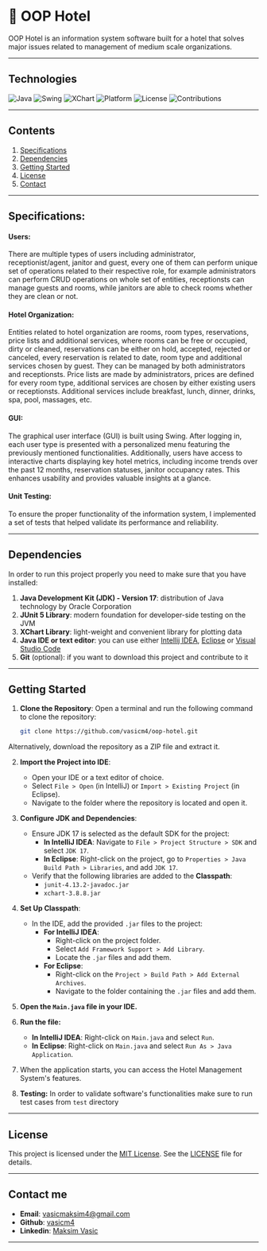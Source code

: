 # 🏨 OOP Hotel

OOP Hotel is an information system software built for a hotel that solves major issues related to management of medium scale organizations. 

***
## Technologies
![Java](https://img.shields.io/badge/Java-17-orange?style=flat-square&logo=java)
![Swing](https://img.shields.io/badge/Library-Swing-blue?style=flat-square)
![XChart](https://img.shields.io/badge/Library-xchart-blue)
![Platform](https://img.shields.io/badge/Platform-Windows_|_Linux_|_MacOS-lightgrey?style=flat-square)
![License](https://img.shields.io/badge/License-MIT-blue?style=flat-square)
![Contributions](https://img.shields.io/badge/Contributions-Welcome-brightgreen?style=flat-square)


***
## Contents
1. [Specifications](#specifications)
2. [Dependencies](#dependencies)
3. [Getting Started](#start)
4. [License](#license)
5. [Contact](#contact)
***
<a name="specifications"><a/>
## Specifications:

#### Users: 
There are multiple types of users including administrator, receptionist/agent, janitor and guest, every one of them can perform unique set of operations related to their respective role, for example administrators can perform CRUD operations on whole set of entities, receptionsts can manage guests and rooms, while janitors are able to check rooms whether they are clean or not.

#### Hotel Organization: 
Entities related to hotel organization are rooms, room types, reservations, price lists and additional services, where rooms can be free or occupied, dirty or cleaned, reservations can be either on hold, accepted, rejected or canceled, every reservation is related to date, room type and additional services chosen by guest. They can be managed by both administrators and receptionsts. Price lists are made by administrators, prices are defined for every room type, additional services are chosen by either existing users or receptionsts. Additional services include breakfast, lunch, dinner, drinks, spa, pool, massages, etc. 

#### GUI:
The graphical user interface (GUI) is built using Swing. After logging in, each user type is presented with a personalized menu featuring the previously mentioned functionalities. Additionally, users have access to interactive charts displaying key hotel metrics, including income trends over the past 12 months, reservation statuses, janitor occupancy rates. This enhances usability and provides valuable insights at a glance.

#### Unit Testing: 
To ensure the proper functionality of the information system, I implemented a set of tests that helped validate its performance and reliability.

***
<a name="dependencies"><a/>
## Dependencies
In order to run this project properly you need to make sure that you have installed:
1. **Java Development Kit (JDK) - Version 17**: distribution of Java technology by Oracle Corporation
2. **JUnit 5 Library**: modern foundation for developer-side testing on the JVM
3. **XChart Library**:  light-weight and convenient library for plotting data
4. **Java IDE or text editor**: you can use either [Intellij IDEA](https://www.jetbrains.com/idea/), [Eclipse](https://www.eclipse.org/downloads/) or [Visual Studio Code](https://code.visualstudio.com/)
5. **Git** (optional): if you want to download this project and contribute to it

***
<a name="start"><a/>
## Getting Started

1. **Clone the Repository**:
   Open a terminal and run the following command to clone the repository:

   ```bash
   git clone https://github.com/vasicm4/oop-hotel.git
   
Alternatively, download the repository as a ZIP file and extract it.

2. **Import the Project into IDE**:
   - Open your IDE or a text editor of choice.
   - Select `File > Open` (in IntelliJ) or `Import > Existing Project` (in Eclipse).
   - Navigate to the folder where the repository is located and open it.

3. **Configure JDK and Dependencies**:
   - Ensure JDK 17 is selected as the default SDK for the project:
     - **In IntelliJ IDEA**: Navigate to `File > Project Structure > SDK` and select `JDK 17`.
     - **In Eclipse**: Right-click on the project, go to `Properties > Java Build Path > Libraries`, and add `JDK 17`.
   - Verify that the following libraries are added to the **Classpath**:
     - `junit-4.13.2-javadoc.jar`
     - `xchart-3.8.8.jar`

4. **Set Up Classpath**:
   - In the IDE, add the provided `.jar` files to the project:
     - **For IntelliJ IDEA**:
       - Right-click on the project folder.
       - Select `Add Framework Support > Add Library`.
       - Locate the `.jar` files and add them.
     - **For Eclipse**:
       - Right-click on the `Project > Build Path > Add External Archives`.
       - Navigate to the folder containing the `.jar` files and add them.

5. **Open the `Main.java` file in your IDE.**
6. **Run the file:**
   - **In IntelliJ IDEA**: Right-click on `Main.java` and select `Run`.
   - **In Eclipse**: Right-click on `Main.java` and select `Run As > Java Application`.
7. When the application starts, you can access the Hotel Management System's features.
8. **Testing:** In order to validate software's functionalities make sure to run test cases from `test` directory

***
<a name="license"><a/>
## License
This project is licensed under the [MIT License](./LICENSE). See the [LICENSE](./LICENSE) file for details.

***
<a name="contact"><a/>
## Contact me

 - **Email**: [vasicmaksim4@gmail.com](mailto:vasicmaksim4@gmail.com)
 - **Github**: [vasicm4](https://github.com/vasicm4)
 - **Linkedin**: [Maksim Vasic](https://rs.linkedin.com/in/maksim-vasi%C4%87-514b11327)
***
